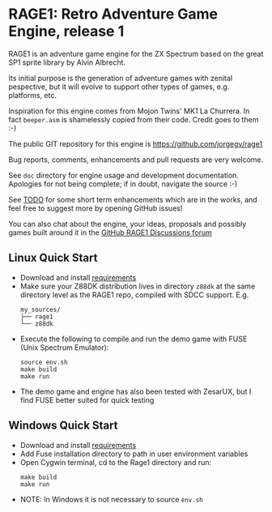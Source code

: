 # RAGE1: Retro Adventure Game Engine, release 1

RAGE1 is an adventure game engine for the ZX Spectrum based on the great SP1
sprite library by Alvin Albrecht.

Its initial purpose is the generation of adventure games with zenital
pespective, but it will evolve to support other types of games, e.g.
platforms, etc.

Inspiration for this engine comes from Mojon Twins' MK1 La Churrera. In fact
`beeper.asm` is shamelessly copied from their code. Credit goes to them :-)

The public GIT repository for this engine is https://github.com/jorgegv/rage1

Bug reports, comments, enhancements and pull requests are very welcome.

See `doc` directory for engine usage and development documentation.
Apologies for not being complete; if in doubt, navigate the source :-)

See [TODO](doc/TODO.md) for some short term enhancements which are in the works,
and feel free to suggest more by opening GitHub issues!

You can also chat about the engine, your ideas, proposals and possibly games
built around it in the [GitHub RAGE1 Discussions forum](https://github.com/jorgegv/rage1/discussions/12)

## Linux Quick Start

* Download and install [requirements](doc/REQUIREMENTS.md)
* Make sure your Z88DK distribution lives in directory `z88dk` at the same
  directory level as the RAGE1 repo, compiled with SDCC support. E.g.
  ```
  my_sources/
  ├── rage1
  └── z88dk
  ```
* Execute the following to compile and run the demo game with FUSE (Unix
Spectrum Emulator):
  ```
  source env.sh
  make build
  make run
  ```
* The demo game and engine has also been tested with ZesarUX, but I find FUSE better suited for quick testing

## Windows Quick Start

* Download and install [requirements](doc/REQUIREMENTS.md)
* Add Fuse installation directory to path in user environment variables
* Open Cygwin terminal, cd to the Rage1 directory and run:
  ```
  make build
  make run
  ```
* NOTE: In Windows it is not necessary to source `env.sh`
